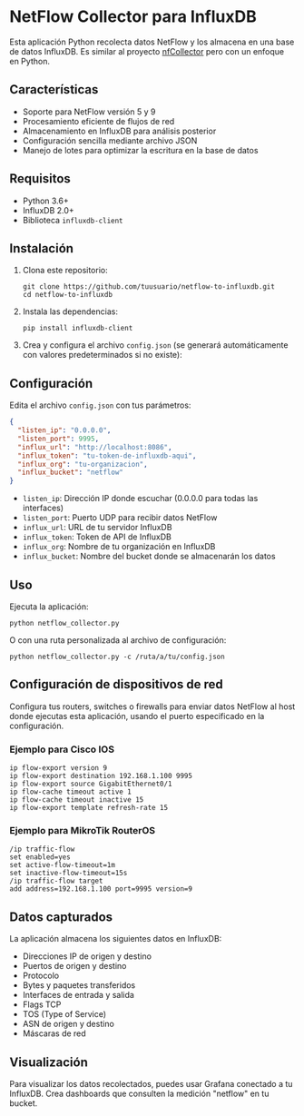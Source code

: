 # NetFlow Collector para InfluxDB

Esta aplicación Python recolecta datos NetFlow y los almacena en una base de datos InfluxDB. Es similar al proyecto [nfCollector](https://github.com/javadmohebbi/nfCollector.git) pero con un enfoque en Python.

## Características

- Soporte para NetFlow versión 5 y 9
- Procesamiento eficiente de flujos de red
- Almacenamiento en InfluxDB para análisis posterior
- Configuración sencilla mediante archivo JSON
- Manejo de lotes para optimizar la escritura en la base de datos

## Requisitos

- Python 3.6+
- InfluxDB 2.0+
- Biblioteca `influxdb-client`

## Instalación

1. Clona este repositorio:
   ```
   git clone https://github.com/tuusuario/netflow-to-influxdb.git
   cd netflow-to-influxdb
   ```

2. Instala las dependencias:
   ```
   pip install influxdb-client
   ```

3. Crea y configura el archivo `config.json` (se generará automáticamente con valores predeterminados si no existe):

## Configuración

Edita el archivo `config.json` con tus parámetros:

```json
{
  "listen_ip": "0.0.0.0",
  "listen_port": 9995,
  "influx_url": "http://localhost:8086",
  "influx_token": "tu-token-de-influxdb-aqui",
  "influx_org": "tu-organizacion",
  "influx_bucket": "netflow"
}
```

- `listen_ip`: Dirección IP donde escuchar (0.0.0.0 para todas las interfaces)
- `listen_port`: Puerto UDP para recibir datos NetFlow
- `influx_url`: URL de tu servidor InfluxDB
- `influx_token`: Token de API de InfluxDB
- `influx_org`: Nombre de tu organización en InfluxDB
- `influx_bucket`: Nombre del bucket donde se almacenarán los datos

## Uso

Ejecuta la aplicación:

```
python netflow_collector.py
```

O con una ruta personalizada al archivo de configuración:

```
python netflow_collector.py -c /ruta/a/tu/config.json
```

## Configuración de dispositivos de red

Configura tus routers, switches o firewalls para enviar datos NetFlow al host donde ejecutas esta aplicación, usando el puerto especificado en la configuración.

### Ejemplo para Cisco IOS

```
ip flow-export version 9
ip flow-export destination 192.168.1.100 9995
ip flow-export source GigabitEthernet0/1
ip flow-cache timeout active 1
ip flow-cache timeout inactive 15
ip flow-export template refresh-rate 15
```

### Ejemplo para MikroTik RouterOS

```
/ip traffic-flow
set enabled=yes
set active-flow-timeout=1m
set inactive-flow-timeout=15s
/ip traffic-flow target
add address=192.168.1.100 port=9995 version=9
```

## Datos capturados

La aplicación almacena los siguientes datos en InfluxDB:

- Direcciones IP de origen y destino
- Puertos de origen y destino
- Protocolo
- Bytes y paquetes transferidos
- Interfaces de entrada y salida
- Flags TCP
- TOS (Type of Service)
- ASN de origen y destino
- Máscaras de red

## Visualización

Para visualizar los datos recolectados, puedes usar Grafana conectado a tu InfluxDB. Crea dashboards que consulten la medición "netflow" en tu bucket.

